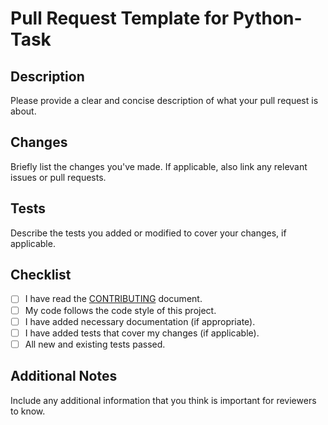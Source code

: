 # Pull Request Template for Python-Task

## Description
Please provide a clear and concise description of what your pull request is about.

## Changes
Briefly list the changes you've made. If applicable, also link any relevant issues or pull requests.

## Tests
Describe the tests you added or modified to cover your changes, if applicable.

## Checklist
- [ ] I have read the [CONTRIBUTING](CONTRIBUTING.md) document.
- [ ] My code follows the code style of this project.
- [ ] I have added necessary documentation (if appropriate).
- [ ] I have added tests that cover my changes (if applicable).
- [ ] All new and existing tests passed.

## Additional Notes
Include any additional information that you think is important for reviewers to know.
